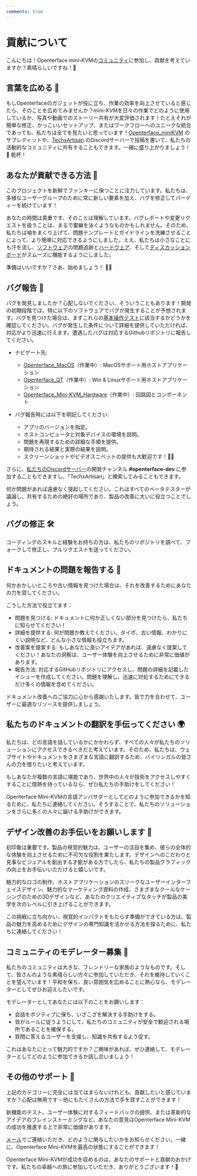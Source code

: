 ```yaml
---
comments: true
---
```


# 貢献について

こんにちは！Openterface mini-KVMの[コミュニティ](/community)に参加し、貢献を考えていますか？素晴らしいですね！🧡

## 言葉を広める 📢

もしOpenterfaceのガジェットが役に立ち、作業の効率を向上させていると感じたら、そのことを広めてみませんか？mini-KVMを日々の作業でどのように使用しているか、写真や動画でのストーリー共有が大変評価されます！たとえそれが簡単な修正、かっこいいセットアップ、またはワークフローへのユニークな統合であっても、私たちは全てを見たいと思っています！[Openterface_miniKVM](https://www.reddit.com/r/Openterface_miniKVM/) のサブレディットや、[TechxArtisan](https://discord.gg/sFTJD6a3R8) のDiscordサーバーで投稿を書いて、私たちの活動的なコミュニティに共有することもできます。一緒に盛り上がりましょう！🚀 乾杯！

## あなたが貢献できる方法 🌟

このプロジェクトを新鮮でファンキーに保つことに注力しています。私たちは、多様なユーザーグループのために常に新しい要素を加え、バグを修正してパーティーを続けています！

あなたの時間は貴重です、そのことは理解しています。バグレポートや変更リクエストを扱うことは、まるで蜜蝋を泳ぐようなものかもしれません。そのため、私たちは袖をまくり上げて、問題テンプレートとガイドラインを洗練させることによって、より簡単に対応できるようにしました。ええ、私たちは小さなことにも汗を流し、[ソフトウェア](/quick-start/#install-host-application)の問題追跡と[ハードウェア](https://github.com/TechxArtisanStudio/Openterface_Mini-KVM_Hardware)、そして[ディスカッションボード](https://github.com/TechxArtisanStudio/Openterface/discussions)がスムーズに機能するようにしました。

準備はいいですか？さあ、始めましょう！ 🏊‍♂️

## バグ報告 🐛

バグを発見しましたか？心配しないでください、そういうこともあります！開発の初期段階では、特に以下のソフトウェアでバグが発生することが予想されます。バグを見つけた場合は、まずこれらの[基本操作テスト](/basic-testing)に該当するかどうかを確認してください。バグが発生した条件について詳細を提供していただければ、対応がより迅速に行えます。遭遇したバグは対応するGithubリポジトリに報告してください。

- ナビゲート先:
    - [Openterface_MacOS](https://github.com/TechxArtisanStudio/Openterface_MacOS)（作業中）: MacOSサポート用ホストアプリケーション
    - [Openterface_QT](https://github.com/TechxArtisanStudio/Openterface_QT)（作業中）: Win & Linuxサポート用ホストアプリケーション
    - [Openterface_Mini-KVM_Hardware](https://github.com/TechxArtisanStudio/Openterface_Mini-KVM_Hardware)（作業中）: 回路図とコンポーネント

- バグ報告時には以下を明記してください:
    - アプリのバージョンを指定。
    - ホストコンピュータと対象デバイスの環境を説明。
    - 問題を再現するための詳細な手順を提供。
    - 期待される結果と実際の結果を説明。
    - スクリーンショットやビデオスニペットの提供も大歓迎です！📸🎥

さらに、[私たちのDiscordサーバー](https://discord.gg/sFCXHrpDcc)の開発チャンネル **#openterface-dev** に参加することもできますし、「TechxArtisan」と検索してみることもできます。

何か問題があれば遠慮なく提起してください。これはすべてのベータテスターが議論し、共有するための絶好の場所であり、製品の改善に大いに役立つことでしょう。

## バグの修正 🛠️
コーディングのスキルと経験をお持ちの方は、私たちのリポジトリを調べて、フォークして修正し、プルリクエストを送ってください。

## ドキュメントの問題を報告する 📝

何かおかしいところや古い情報を見つけた場合は、それを改善するためにあなたの力を貸してください。

こうした方法で役立てます：

- 問題を見つける: ドキュメントに何か正しくない部分を見つけたら、私たちに知らせてください！
- 詳細を提供する: 何が問題か教えてください。タイポ、古い情報、わかりにくい説明など、どんな小さな情報も役立ちます。
- 改善案を提案する: もしあなたに良いアイデアがあれば、遠慮なく提案してください！あなたの洞察は、ユーザー体験を向上させるために非常に価値があります。
- 報告方法: 対応するGitHubリポジトリにアクセスし、問題の詳細を記載したイシューを作成してください。問題を理解し、迅速に対処するためにできるだけ多くの情報を含めてください。

ドキュメント改善へのご協力に心から感謝いたします。皆で力を合わせて、ユーザーに最適なリソースを提供しましょう。

## 私たちのドキュメントの翻訳を手伝ってください 🌍

私たちは、どの言語を話しているかにかかわらず、すべての人々が私たちのソリューションにアクセスできるべきだと考えています。そのため、私たちは、ウェブサイトやドキュメントをさまざまな言語に翻訳するため、バイリンガルの皆さんの力を借りたいと考えています。

もしあなたが複数の言語に堪能であり、世界中の人々が技術をアクセスしやすくすることに情熱を持っているなら、ぜひ私たちの手助けをしてください！

Openterface Mini-KVMの言語アンバサダーとしてどのように参加できるかを知るために、私たちに連絡してください。そうすることで、私たちのソリューションをさらに多くの人々に届ける手助けができます。

## デザイン改善のお手伝いをお願いします 🎨
初印象は重要です。製品の視覚的魅力は、ユーザーの注目を集め、彼らの全体的な体験を向上させるために不可欠な役割を果たします。デザインへのこだわりと見事なビジュアルを創出する才能がある方でしたら、私たちの製品グラフィックの向上をお手伝いいただけると嬉しいです。

魅力的なロゴの制作、ホストアプリケーションのスリークなユーザーインターフェイスデザイン、魅力的なマーケティング資料の作成、さまざまなクールなケーシングのための3Dデザインなど、あなたのクリエイティブなタッチが製品の美学を次のレベルに引き上げることができます。

この挑戦に立ち向かい、視覚的インパクトをもたらす準備ができている方は、製品の魅力を高めるためにデザインの専門知識を活かせる方法を探るために、私たちに連絡してください！

## コミュニティのモデレーター募集 🤝

私たちのコミュニティは大きな、フレンドリーな家族のようなものです。そして、皆さんのような素晴らしい方々に参加していただき、それを維持していくことを望んでいます！平和を保ち、良い雰囲気を広めることに熱心なら、モデレーターとしてぜひお迎えしたいです。

モデレーターとしてあなたには以下のことをお願いします：

- 会話をポジティブに保ち、いざこざを解決する手助けをする。
- 皆がルールに従うようにして、私たちのコミュニティが安全で歓迎される場所であることを確保する。
- 質問に答えるユーザーを支援し、知識を共有するよう促す。

これはあなたにとって魅力的ですか？ご興味があれば、ぜひ連絡して、モデレーターとしてどのように参加できるか話し合いましょう！

## その他のサポート 🚀
上記のカテゴリーに完全には当てはまらないけれども、貢献したいと感じていますか？心配は無用です – 他にもたくさんの方法で手を貸すことができます！

新機能のテスト、ユーザー体験に対するフィードバックの提供、または革新的なアイデアのブレインストーミングなど、あなたの意見はOpenterface Mini-KVMの成功を推進する上で非常に価値があります。

[メール](mailto:info@techxartisan.com)でご連絡いただき、どのように関与したいかをお知らせください。一緒に、Openterface Mini-KVMを最高の状態にすることができます！

Openterface Mini-KVMが成功を収めるのは、あなたのサポートと貢献のおかげです。私たちの卓越への旅に参加していただき、ありがとうございます！🚀